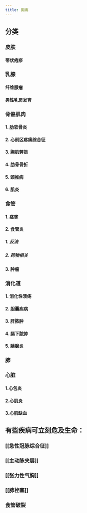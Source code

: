 ```yaml
---
title: 胸痛
---
```


## 分类
### 皮肤
#### 带状疱疹

### 乳腺
#### 纤维腺瘤

#### 男性乳房发育

### 骨骼肌肉
#### 1. 肋软骨炎

#### 2. 心前区疼痛综合征

#### 3. 胸肌劳损

#### 4. 肋骨骨折

#### 5. 颈椎病

#### 6. 肌炎

### 食管
#### 1. 痉挛

#### 2. 食管炎
##### 1. 反流

##### 2. 药物相关

#### 3. 肿瘤

### 消化道
#### 1. 消化性溃疡

#### 2. 胆囊疾病

#### 3. 肝脓肿

#### 4. 膈下脓肿

#### 5. 胰腺炎

### 肺

### 心脏
#### 1.心包炎

#### 2.心肌炎

#### 3.心肌缺血

## 有些疾病可立刻危及生命：
### [[急性冠脉综合征]]

### [[主动脉夹层]]

### [[张力性气胸]]

### [[肺栓塞]]

### 食管破裂
